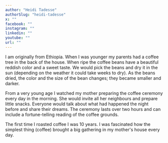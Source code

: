 ```yaml
---
author: "Heidi Tadesse"
authorSlug: "heidi-tadesse"
x: ""
facebook: ""
instagram: ""
linkedin: ""
youtube: ""
url: ""
---
```


I am originally from Ethiopia. When I was younger my parents had a coffee tree in the back of the house. When ripe the coffee beans have a beautiful reddish color and a sweet taste. We would pick the beans and dry it in the sun (depending on the weather it could take weeks to dry). As the beans dried, the color and the size of the bean changes; they became smaller and darker.

From a very young age I watched my mother preparing the coffee ceremony every day in the morning. She would invite all her neighbours and prepare little snacks. Everyone would talk about what had happened the night before and share their dreams. The ceremony lasts over two hours and can include a fortune-telling reading of the coffee grounds.

The first time I roasted coffee I was 10 years. I was fascinated how the simplest thing (coffee) brought a big gathering in my mother's house every day.
